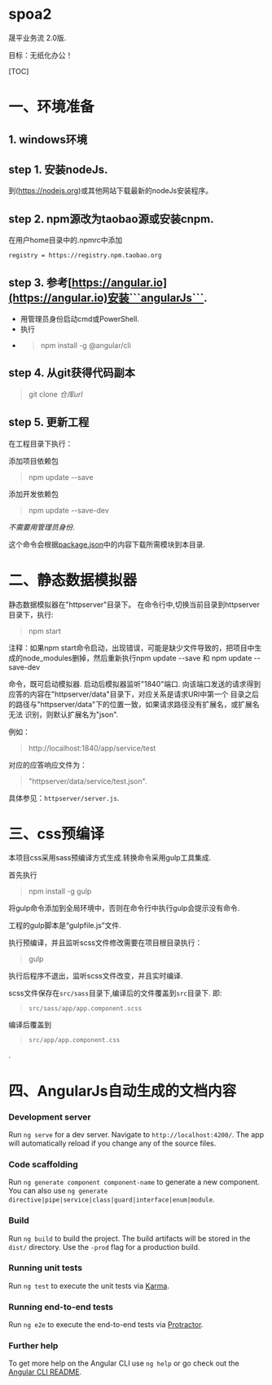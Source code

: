 # spoa2
晟平业务流 2.0版.

目标：无纸化办公！


[TOC]

# 一、环境准备


## 1. windows环境

## step 1. 安装nodeJs.

到(https://nodejs.org)或其他网站下载最新的nodeJs安装程序。

## step 2. npm源改为taobao源或安装cnpm.

在用户home目录中的.npmrc中添加

```
registry = https://registry.npm.taobao.org
```

## step 3. 参考[https://angular.io](https://angular.io)安装```angularJs```.

+ 用管理员身份启动cmd或PowerShell.
+ 执行
+ > npm install -g @angular/cli

## step 4. 从git获得代码副本

> git clone *仓库url*

## step 5. 更新工程

在工程目录下执行：

添加项目依赖包
> npm update --save

添加开发依赖包
> npm update --save-dev



<i>不需要用管理员身份</i>.

这个命令会根据[package.json](package.json)中的内容下载所需模块到本目录.

# 二、静态数据模拟器

静态数据模拟器在"httpserver"目录下。
在命令行中,切换当前目录到httpserver目录下，执行:

>npm start

注释：如果npm start命令启动，出现错误，可能是缺少文件导致的，把项目中生成的node_modules删掉，然后重新执行npm update --save 和 npm update --save-dev

命令，既可启动模拟器.
启动后模拟器监听"1840"端口.
向该端口发送的请求得到应答的内容在"httpserver/data"目录下，对应关系是请求URI中第一个
目录之后的路径与"httpserver/data"下的位置一致，如果请求路径没有扩展名，或扩展名无法
识别，则默认扩展名为"json".

例如：

>  http://localhost:1840/app/service/test

  对应的应答响应文件为：
 > "httpserver/data/service/test.json".

具体参见：```httpserver/server.js```.

# 三、css预编译

本项目css采用sass预编译方式生成.转换命令采用gulp工具集成.

首先执行
> npm install -g gulp

将gulp命令添加到全局环境中，否则在命令行中执行gulp会提示没有命令.


工程的gulp脚本是“gulpfile.js”文件.

执行预编译，并且监听scss文件修改需要在项目根目录执行：
> gulp

执行后程序不退出，监听scss文件改变，并且实时编译.

scss文件保存在```src/sass```目录下,编译后的文件覆盖到```src```目录下.
即:

>```src/sass/app/app.component.scss```

编译后覆盖到

>```src/app/app.component.css```

.



# 四、AngularJs自动生成的文档内容

### Development server

Run `ng serve` for a dev server. Navigate to `http://localhost:4200/`. The app will automatically reload if you change any of the source files.

### Code scaffolding

Run `ng generate component component-name` to generate a new component. You can also use `ng generate directive|pipe|service|class|guard|interface|enum|module`.

### Build

Run `ng build` to build the project. The build artifacts will be stored in the `dist/` directory. Use the `-prod` flag for a production build.

### Running unit tests

Run `ng test` to execute the unit tests via [Karma](https://karma-runner.github.io).

### Running end-to-end tests

Run `ng e2e` to execute the end-to-end tests via [Protractor](http://www.protractortest.org/).

### Further help

To get more help on the Angular CLI use `ng help` or go check out the [Angular CLI README](https://github.com/angular/angular-cli/blob/master/README.md).

